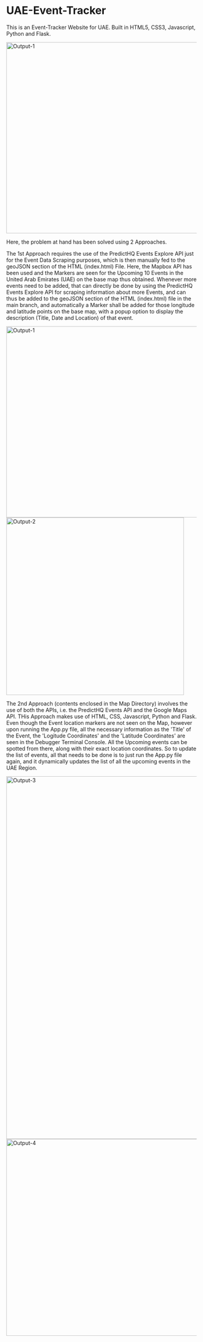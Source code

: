 # UAE-Event-Tracker
This is an Event-Tracker Website for UAE. Built in HTML5, CSS3, Javascript, Python and Flask.

<img width="506" alt="Output-1" src="https://user-images.githubusercontent.com/50153606/139543111-dcff58cf-61ec-45ce-93bc-d2fb6fa89eae.png">

Here, the problem at hand has been solved using 2 Approaches.

The 1st Approach requires the use of the PredictHQ Events Explore API just for the Event Data Scraping purposes, which is then manually fed to the geoJSON section of the HTML (index.html) File. Here, the Mapbox API has been used and the Markers are seen for the Upcoming 10 Events in the United Arab Emirates (UAE) on the base map thus obtained.
Whenever more events need to be added, that can directly be done by using the PredictHQ Events Explore API for scraping information about more Events, and can thus be added to the geoJSON section of the HTML (index.html) file in the main branch, and automatically a Marker shall be added for those longitude and latitude points on the base map, with a popup option to display the description (Title, Date and Location) of that event.

<img width="506" alt="Output-1" src="https://user-images.githubusercontent.com/50153606/139543111-dcff58cf-61ec-45ce-93bc-d2fb6fa89eae.png">

<img width="470" alt="Output-2" src="https://user-images.githubusercontent.com/50153606/139543742-83d173a1-cf06-49e8-811e-3e1e1a5df4df.png">

The 2nd Approach (contents enclosed in the Map Directory) involves the use of both the APIs, i.e. the PredictHQ Events API and the Google Maps API. THis Approach makes use of HTML, CSS, Javascript, Python and Flask. Even though the Event location markers are not seen on the Map, however upon running the App.py file, all the necessary information as the 'Title' of the Event, the 'Logitude Coordinates' and the 'Latitude Coordinates' are seen in the Debugger Terminal Console. All the Upcoming events can be spotted from there, along with their exact location coordinates. So to update the list of events, all that needs to be done is to just run the App.py file again, and it dynamically updates the list of all the upcoming events in the UAE Region.

<img width="960" alt="Output-3" src="https://user-images.githubusercontent.com/50153606/139544125-c513fbb8-d2c1-42ab-be4b-9bb71e004e15.png">

<img width="521" alt="Output-4" src="https://user-images.githubusercontent.com/50153606/139544233-a067dcb9-733f-4397-b1f1-01812ca3cf4a.png">
